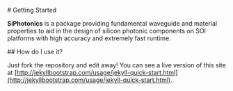 # Getting Started

**SiPhotonics** is a package providing fundamental waveguide and material properties to aid in the design of silicon photonic components on SOI platforms with high accuracy and extremely fast runtime.

## How do I use it?

Just fork the repository and edit away! You can see a live version of this site at [http://jekyllbootstrap.com/usage/jekyll-quick-start.html](http://jekyllbootstrap.com/usage/jekyll-quick-start.html).
